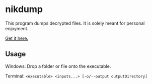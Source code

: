 # nikdump

This program dumps decrypted files. It is solely meant for personal enjoyment.

[Get it here.](https://github.com/nettokun/nikdump/releases/latest)

## Usage

Windows: Drop a folder or file onto the executable.

Terminal:
`<executable> <inputs...> [-o/--output outputDirectory]`

